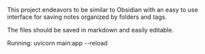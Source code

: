 This project endeavors to be similar to Obsidian with an easy to use interface for saving notes
organized by folders and tags.

The files should be saved in markdown and easily editable. 



Running:
uvicorn main:app --reload
